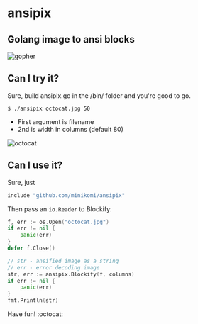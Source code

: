ansipix
=======

## Golang image to ansi blocks

![gopher](http://i.imgur.com/hYecglD.png)

## Can I try it? 

Sure, build ansipix.go in the /bin/ folder and you're good to go.

`$ ./ansipix octocat.jpg 50`

* First argument is filename
* 2nd is width in columns (default 80)

![octocat](http://i.imgur.com/t3cGshc.png)

## Can I use it?

Sure, just 

``` go
include "github.com/minikomi/ansipix"
```

Then pass an `io.Reader` to Blockify:

```go
f, err := os.Open("octocat.jpg")
if err != nil {
	panic(err)
}
defer f.Close()

// str - ansified image as a string
// err - error decoding image
str, err := ansipix.Blockify(f, columns)
if err != nil {
	panic(err)
}
fmt.Println(str)
```

Have fun! :octocat:
